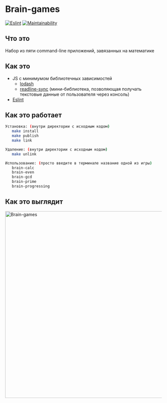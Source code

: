 # Brain-games

[![Eslint](https://github.com/neandreev/Brain-games/actions/workflows/eslint.yml/badge.svg?branch=main)](https://github.com/neandreev/Brain-games/actions/workflows/eslint.yml)
[![Maintainability](https://api.codeclimate.com/v1/badges/0164fb3f8a235fd45970/maintainability)](https://codeclimate.com/github/neandreev/Brain-games/maintainability)

## Что это

Набор из пяти command-line приложений, завязанных на математике

## Как это

- JS с минимумом библиотечных зависимостей
  - [lodash](https://github.com/lodash/lodash)
  - [readline-sync](https://github.com/anseki/readline-sync) (мини-библиотека, позволяющая получать текстовые данные от пользователя через консоль)
- [Eslint](https://github.com/eslint/eslint)

## Как это работает

```sh
Установка: (внутри директории с исходным кодом)
   make install
   make publish
   make link

Удаление: (внутри директории с исходным кодом)
   make unlink

Использование: (просто введите в терминале название одной из игры)
   brain-calc
   brain-even
   brain-gcd
   brain-prime
   brain-progressing
```

## Как это выглядит

<img src="https://neandreev.ru/images/Brain-games.gif" alt="Brain-games" width="600"/>
